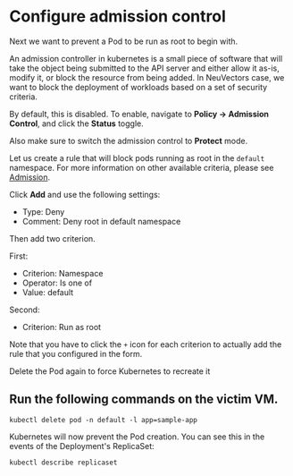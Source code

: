 # Configure admission control

Next we want to prevent a Pod to be run as root to begin with.

An admission controller in kubernetes is a small piece of software that will take the object being submitted to the API server and either allow it as-is, modify it, or block the resource from being added. In NeuVectors case, we want to block the deployment of workloads based on a set of security criteria.

By default, this is disabled. To enable, navigate to **Policy -> Admission Control**, and click the **Status** toggle.

Also make sure to switch the admission control to **Protect** mode.

Let us create a rule that will block pods running as root in the `default` namespace. For more information on other available criteria, please see [Admission](https://open-docs.neuvector.com/policy/admission).

Click **Add** and use the following settings:

* Type: Deny
* Comment: Deny root in default namespace

Then add two criterion.

First:

* Criterion: Namespace
* Operator: Is one of
* Value: default

Second:

* Criterion: Run as root

Note that you have to click the `+` icon for each criterion to actually add the rule that you configured in the form.

Delete the Pod again to force Kubernetes to recreate it

## Run the following commands on the victim VM.

```kubectl delete pod -n default -l app=sample-app```

Kubernetes will now prevent the Pod creation. You can see this in the events of the Deployment's ReplicaSet:

```kubectl describe replicaset```
